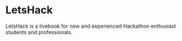 # LetsHack
LetsHack is a livebook for new and experienced Hackathon enthusiast students and professionals. 
